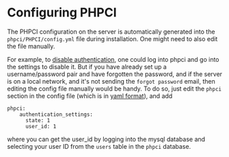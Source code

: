 # Configuring PHPCI

The PHPCI configuration on the server is automatically generated into the `phpci/PHPCI/config.yml` file during installation. One might need to also edit the file manually.

For example, to [disable authentication](https://www.phptesting.org/news/phpci-1-5-released), one could log into phpci and go into the settings to disable it. But if you have already set up a username/password pair and have forgotten the password, and if the server is on a local network, and it's not sending the `forgot password` email, then editing the config file manually would be handy. To do so, just edit the `phpci` section in the config file (which is in [yaml format](https://en.wikipedia.org/wiki/YAML)), and add

    phpci:
        authentication_settings:
          state: 1
          user_id: 1

where you can get the user_id by logging into the mysql database and selecting your user ID from the `users` table in the `phpci` database.